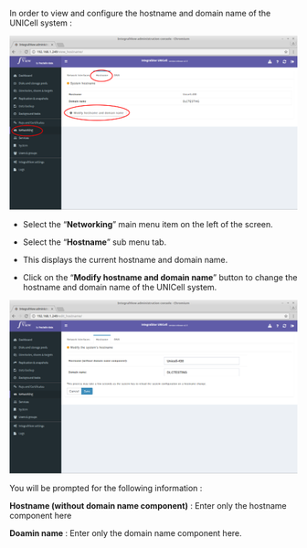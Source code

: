 In order to view and configure the hostname and domain name of the UNICell system :

![Viewing hostname and domain name](../img/view_hostname.png)

- Select the “**Networking**” main menu item on the left of the screen.

- Select the “**Hostname**” sub menu tab.

- This displays the current hostname and domain name.

- Click on the “**Modify hostname and domain name**” button to change the hostname and domain name of the UNICell system.

![Modifying hostname and domain name](../img/modify_hostname.png)

You will be prompted for the following information :

**Hostname (without domain name component)** : Enter only the hostname component here

**Doamin name** : Enter only the domain name component here.

